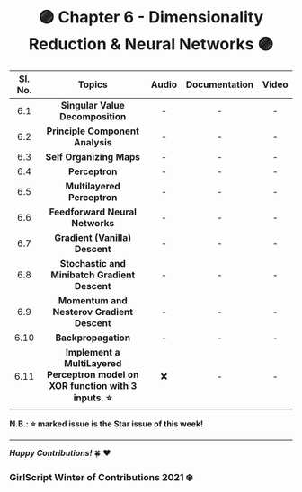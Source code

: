 <div align = 'center'>
  <h1> 🟣 Chapter 6 - Dimensionality Reduction & Neural Networks 🟣 </h1></div>

| Sl. No. | Topics | Audio | Documentation |  Video |
| :-: |:-: |:-: |:-: |:-: |
| 6.1 | **Singular Value Decomposition** | - | - | - |
| 6.2 | **Principle Component Analysis** | - | - | - |
| 6.3 | **Self Organizing Maps** | - | - | - | 
| 6.4 | **Perceptron** | - | - | - | 
| 6.5 | **Multilayered Perceptron** | - | - | - | 
| 6.6 | **Feedforward Neural Networks** | - | - | - |
| 6.7 | **Gradient (Vanilla) Descent** | - | - | - | 
| 6.8 | **Stochastic and Minibatch Gradient Descent** | - | - | - |
| 6.9 | **Momentum and Nesterov Gradient Descent** | - | - | - |
| 6.10 | **Backpropagation** | - | - | - |
| 6.11 | **Implement a MultiLayered Perceptron model on XOR function with 3 inputs. ⭐** | ❌ | - | - |


**N.B.: ⭐ marked issue is the Star issue of this week!**
  
*************************************************************************

**_Happy Contributions!_** 🍀 ❤️
### GirlScript Winter of Contributions 2021 ❄️

